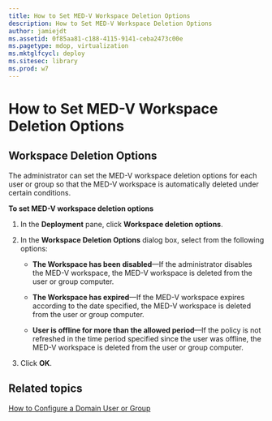 ```yaml
---
title: How to Set MED-V Workspace Deletion Options
description: How to Set MED-V Workspace Deletion Options
author: jamiejdt
ms.assetid: 0f85aa81-c188-4115-9141-ceba2473c00e
ms.pagetype: mdop, virtualization
ms.mktglfcycl: deploy
ms.sitesec: library
ms.prod: w7
---
```



# How to Set MED-V Workspace Deletion Options


## Workspace Deletion Options


The administrator can set the MED-V workspace deletion options for each user or group so that the MED-V workspace is automatically deleted under certain conditions.

**To set MED-V workspace deletion options**

1.  In the **Deployment** pane, click **Workspace deletion options**.

2.  In the **Workspace Deletion Options** dialog box, select from the following options:

    -   **The Workspace has been disabled**—If the administrator disables the MED-V workspace, the MED-V workspace is deleted from the user or group computer.

    -   **The Workspace has expired**—If the MED-V workspace expires according to the date specified, the MED-V workspace is deleted from the user or group computer.

    -   **User is offline for more than the allowed period**—If the policy is not refreshed in the time period specified since the user was offline, the MED-V workspace is deleted from the user or group computer.

3.  Click **OK**.

## Related topics


[How to Configure a Domain User or Group](how-to-configure-a-domain-user-or-groupmedvv2.md)

 

 





